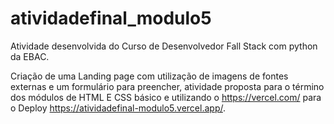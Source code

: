 # atividadefinal_modulo5

Atividade desenvolvida do Curso de Desenvolvedor Fall Stack com python da EBAC.

Criação de uma Landing page com utilização de imagens de fontes externas e um formulário para preencher,
atividade proposta  para o término dos módulos de HTML E CSS básico e utilizando o https://vercel.com/ para o  Deploy https://atividadefinal-modulo5.vercel.app/.
